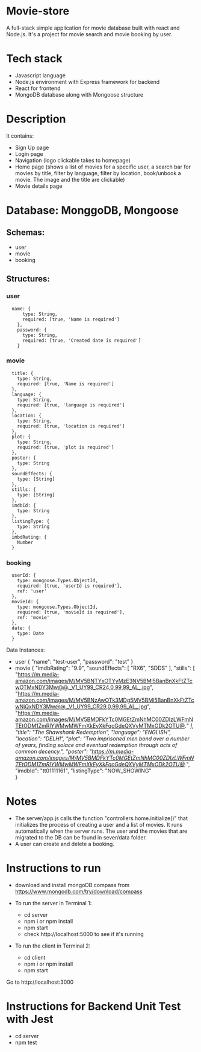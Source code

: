 # Movie-store
A full-stack simple application for movie database built with react and Node.js. It's a project for movie search and movie booking by user.

# Tech stack
- Javascript language
- Node.js environment with Express framework for backend
- React for frontend
- MongoDB database along with Mongoose structure

# Description
It contains:
- Sign Up page 
- Login page 
- Navigation (logo clickable takes to homepage)
- Home page (shows a list of movies for a specific user, a search bar for movies by title, filter by language, filter by location, book/unbook a movie. The image and the title are clickable)
- Movie details page



# Database: MonggoDB, Mongoose

  ## Schemas:
  - user
  - movie
  - booking

  ## Structures:
  ### user
      name: {
          type: String,
          required: [true, 'Name is required']
        },
        password: {
          type: String,
          required: [true, 'Created date is required']
        }

  ### movie
      title: {
        type: String,
        required: [true, 'Name is required']
      },
      language: {
        type: String,
        required: [true, 'language is required']
      },
      location: {
        type: String,
        required: [true, 'location is required']
      },
      plot: {
        type: String,
        required: [true, 'plot is required']
      },
      poster: {
        type: String
      },
      soundEffects: {
        type: [String]
      },
      stills: {
        type: [String]
      },
      imdbId: {
        type: String
      },
      listingType: {
        type: String
      },
      imbdRating: {
        Number
      }

  ### booking
      userId: {
        type: mongoose.Types.ObjectId,
        required: [true, 'userId is required'],
        ref: 'user'
      },
      movieId: {
        type: mongoose.Types.ObjectId,
        required: [true, 'movieId is required'],
        ref: 'movie'
      },
      date: {
        type: Date
      }

  Data Instances:
  - user
    {
      "name": "test-user",
      "password": "test"
    } 
  - movie
     {
    "imdbRating": "9.9",
    "soundEffects": [
      "RX6",
      "SDDS"
    ],
    "stills": [
      "https://m.media-amazon.com/images/M/MV5BNTYxOTYyMzE3NV5BMl5BanBnXkFtZTcwOTMxNDY3Mw@@._V1_UY99_CR24,0,99,99_AL_.jpg",
      "https://m.media-amazon.com/images/M/MV5BNzAwOTk3MDg5MV5BMl5BanBnXkFtZTcwNjQxNDY3Mw@@._V1_UY99_CR29,0,99,99_AL_.jpg",
      "https://m.media-amazon.com/images/M/MV5BMDFkYTc0MGEtZmNhMC00ZDIzLWFmNTEtODM1ZmRlYWMwMWFmXkEyXkFqcGdeQXVyMTMxODk2OTU@._"
    ],
    "title": "The Shawshank Redemption",
    "language": "ENGLISH",
    "location": "DELHI",
    "plot": "Two imprisoned men bond over a number of years, finding solace and eventual redemption through acts of common decency.",
    "poster": "https://m.media-amazon.com/images/M/MV5BMDFkYTc0MGEtZmNhMC00ZDIzLWFmNTEtODM1ZmRlYWMwMWFmXkEyXkFqcGdeQXVyMTMxODk2OTU@._",
    "imdbId": "tt01111161",
    "listingType": "NOW_SHOWING"    
  }
   

# Notes
- The server/app.js calls the function "controllers.home.initialize()" that initializes the process of creating a user and a list of movies. It runs automatically when the server runs. The user and the movies that are migrated to the DB can be found in sever/data folder.
- A user can create and delete a booking. 


# Instructions to run
- download and install mongoDB compass from https://www.mongodb.com/try/download/compass

- To run the server in Terminal 1:
    - cd server
    - npm i or npm install
    - npm start
    - check http://localhost:5000 to see if it's running

- To run the client in Terminal 2:
    - cd client
    - npm i or npm install
    - npm start

Go to http://localhost:3000

# Instructions for Backend Unit Test with Jest
- cd server
- npm test
